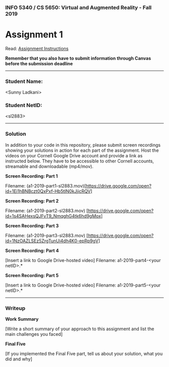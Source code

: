 ### INFO 5340 / CS 5650: Virtual and Augmented Reality - Fall 2019

# Assignment 1

Read: [Assignment Instructions](https://docs.google.com/document/d/1La3bKARSi58KifaHSFowvJsRRt2wocoFOD25dy8ox_Q/edit?usp=sharing "Detailed Assignment Instructions")

**Remember that you also have to submit information through Canvas before the submission deadline**

<hr>

### Student Name:

\<Sunny Ladkani\>


### Student NetID:

\<sl2883\>

<hr>

### Solution

In addition to your code in this repository, please submit screen recordings showing your solutions in action for each part of the assignment. Host the videos on your Cornell Google Drive account and provide a link as instructed below. They have to be accessible to other Cornell accounts, streamable and downloadable (mp4/mov).

**Screen Recording: Part 1**

Filename: (a1-2019-part1-sl2883.mov)[https://drive.google.com/open?id=1Ei1hBNBczt0QxPxf-Hb5tIN0kJjicRQV]

  
**Screen Recording: Part 2**

Filename: (a1-2019-part2-sl2883.mov) [https://drive.google.com/open?id=1s4SAHexsQJFvT9_NmqghG4tk6hd9gMox]


**Screen Recording: Part 3**

Filename: (a1-2019-part3-sl2883.mov) [https://drive.google.com/open?id=1NzOAZLSEz5ZrgTunUi4dh4K0-epRp9gV]


**Screen Recording: Part 4**

[Insert a link to Google Drive-hosted video]
Filename: a1-2019-part4-\<your netID\>.*

**Screen Recording: Part 5**

[Insert a link to Google Drive-hosted video]
Filename: a1-2019-part5-\<your netID\>.*

<hr>

### Writeup

**Work Summary**

[Write a short summary of your approach to this assignment and list the main challenges you faced]

**Final Five**

[If you implemented the Final Five part, tell us about your solution, what you did and why]
